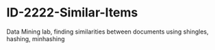 ﻿# ID-2222-Similar-Items
Data Mining lab, finding similarities between documents using shingles, hashing, minhashing
